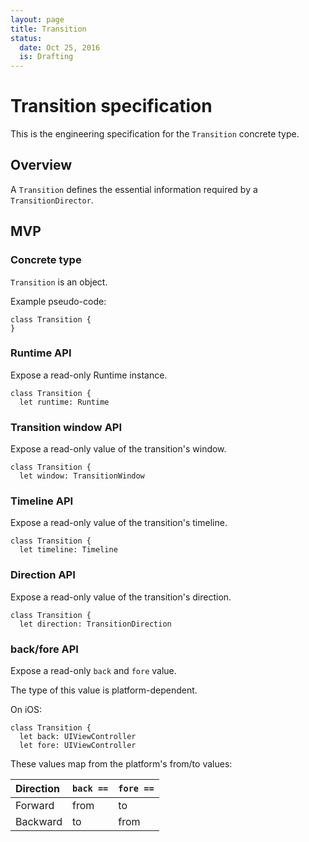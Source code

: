 ```yaml
---
layout: page
title: Transition
status:
  date: Oct 25, 2016
  is: Drafting
---
```


# Transition specification

This is the engineering specification for the `Transition` concrete type.

## Overview

A `Transition` defines the essential information required by a `TransitionDirector`.

## MVP

### Concrete type

`Transition` is an object.

Example pseudo-code:

```
class Transition {
}
```

### Runtime API

Expose a read-only Runtime instance.

```
class Transition {
  let runtime: Runtime
```

### Transition window API

Expose a read-only value of the transition's window.

```
class Transition {
  let window: TransitionWindow
```

### Timeline API

Expose a read-only value of the transition's timeline.

```
class Transition {
  let timeline: Timeline
```

### Direction API

Expose a read-only value of the transition's direction.

```
class Transition {
  let direction: TransitionDirection
```

### back/fore API

Expose a read-only `back` and `fore` value.

The type of this value is platform-dependent.

On iOS:

```
class Transition {
  let back: UIViewController
  let fore: UIViewController
```

These values map from the platform's from/to values:

| Direction | `back ==` | `fore ==` |
|:----------|:-----|:---|
| Forward | from | to |
| Backward | to | from |
